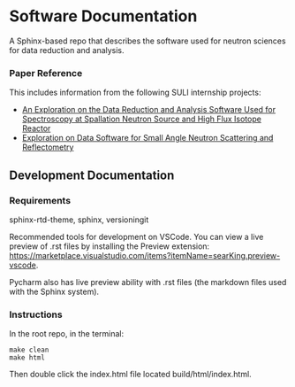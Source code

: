 # Software Documentation
A Sphinx-based repo that describes the software used for neutron sciences for data reduction and analysis.

### Paper Reference
This includes information from the following SULI internship projects:
- [An Exploration on the Data Reduction and Analysis Software Used for Spectroscopy at Spallation Neutron Source and High Flux Isotope Reactor](https://github.com/PaulEunKim/neutron-software/blob/main/Research_Report.pdf)
- [Exploration on Data Software for Small Angle Neutron Scattering and Reflectometry](https://github.com/PaulEunKim/neutron-software/blob/main/Research_Paper.pdf)

## Development Documentation

### Requirements
sphinx-rtd-theme, sphinx, versioningit

Recommended tools for development on VSCode. You can view a live preview of .rst files by installing the Preview extension: https://marketplace.visualstudio.com/items?itemName=searKing.preview-vscode.

Pycharm also has live preview ability with .rst files (the markdown files used with the Sphinx system).

### Instructions
In the root repo, in the terminal:

```
make clean
make html
```

Then double click the index.html file located build/html/index.html.